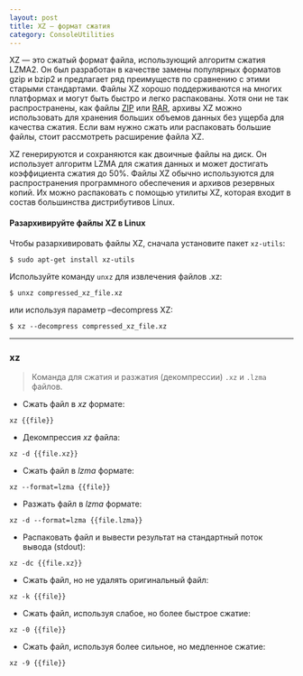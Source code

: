 ```yaml
---
layout: post
title: XZ — формат сжатия
category: ConsoleUtilities
---
```


XZ — это сжатый формат файла, использующий алгоритм сжатия LZMA2. Он был разработан в качестве замены популярных форматов gzip и bzip2 и предлагает ряд преимуществ по сравнению с этими старыми стандартами. Файлы XZ хорошо поддерживаются на многих платформах и могут быть быстро и легко распакованы. Хотя они не так распространены, как файлы [ZIP](https://docs.fileformat.com/ru/compression/zip/) или [RAR](https://docs.fileformat.com/ru/compression/rar/), архивы XZ можно использовать для хранения больших объемов данных без ущерба для качества сжатия. Если вам нужно сжать или распаковать большие файлы, стоит рассмотреть расширение файла XZ.

XZ генерируются и сохраняются как двоичные файлы на диск. Он использует алгоритм LZMA для сжатия данных и может достигать коэффициента сжатия до 50%. Файлы XZ обычно используются для распространения программного обеспечения и архивов резервных копий. Их можно распаковать с помощью утилиты XZ, которая входит в состав большинства дистрибутивов Linux.

#### Разархивируйте файлы XZ в Linux

Чтобы разархивировать файлы XZ, сначала установите пакет `xz-utils`:

```
$ sudo apt-get install xz-utils
```

Используйте команду `unxz` для извлечения файлов .xz:

```
$ unxz compressed_xz_file.xz
```

или используя параметр –decompress XZ:

```
$ xz --decompress compressed_xz_file.xz
```
---

### xz

> Команда для сжатия и разжатия (декомпрессии) `.xz` и `.lzma` файлов.

- Сжать файл в _xz_ формате:

`xz {{file}}`

- Декомпрессия _xz_ файла:

`xz -d {{file.xz}}`

- Сжать файл в _lzma_ формате:

`xz --format=lzma {{file}}`

- Разжать файл в _lzma_ формате:

`xz -d --format=lzma {{file.lzma}}`

- Распаковать файл и вывести результат на стандартный поток вывода (stdout):

`xz -dc {{file.xz}}`

- Сжать файл, но не удалять оригинальный файл:

`xz -k {{file}}`

- Сжать файл, используя слабое, но более быстрое сжатие:

`xz -0 {{file}}`

- Сжать файл, используя более сильное, но медленное сжатие:

`xz -9 {{file}}`
